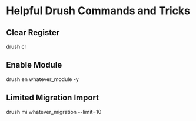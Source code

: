 # Helpful Drush Commands and Tricks

## Clear Register
drush cr

## Enable Module
drush en whatever_module -y 

## Limited Migration Import
drush mi whatever_migration --limit=10

